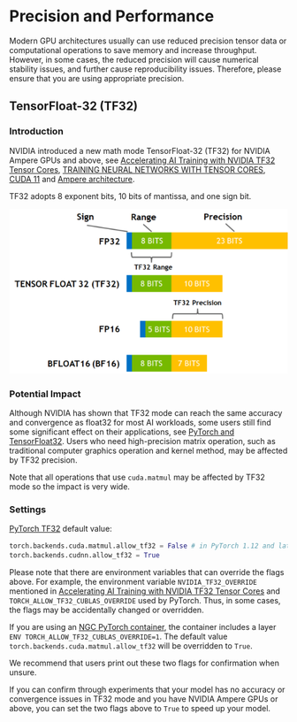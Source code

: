 # Precision and Performance

Modern GPU architectures usually can use reduced precision tensor data or computational operations to save memory and increase throughput. However, in some cases, the reduced precision will cause numerical stability issues, and further cause reproducibility issues. Therefore, please ensure that you are using appropriate precision.

<!-- Maybe adding Automatic Mixed Precision, Float16 or BFloat16 in the future-->

## TensorFloat-32 (TF32)

### Introduction

NVIDIA introduced a new math mode TensorFloat-32 (TF32) for NVIDIA Ampere GPUs and above, see [Accelerating AI Training with NVIDIA TF32 Tensor Cores](https://developer.nvidia.com/blog/accelerating-ai-training-with-tf32-tensor-cores/), [TRAINING NEURAL NETWORKS
WITH TENSOR CORES](https://nvlabs.github.io/eccv2020-mixed-precision-tutorial/files/dusan_stosic-training-neural-networks-with-tensor-cores.pdf), [CUDA 11](https://developer.nvidia.com/blog/cuda-11-features-revealed/) and [Ampere architecture](https://developer.nvidia.com/blog/nvidia-ampere-architecture-in-depth/).

TF32 adopts 8 exponent bits, 10 bits of mantissa, and one sign bit.

![Precision options used for AI training.](../images/precision_options.png)

### Potential Impact

Although NVIDIA has shown that TF32 mode can reach the same accuracy and convergence as float32 for most AI workloads, some users still find some significant effect on their applications, see [PyTorch and TensorFloat32](https://dev-discuss.pytorch.org/t/pytorch-and-tensorfloat32/504). Users who need high-precision matrix operation, such as traditional computer graphics operation and kernel method, may be affected by TF32 precision.

Note that all operations that use `cuda.matmul` may be affected
by TF32 mode so the impact is very wide.

### Settings

[PyTorch TF32](https://pytorch.org/docs/stable/notes/cuda.html#tensorfloat-32-tf32-on-ampere-devices) default value:
```python
torch.backends.cuda.matmul.allow_tf32 = False # in PyTorch 1.12 and later.
torch.backends.cudnn.allow_tf32 = True
```
Please note that there are environment variables that can override the flags above. For example, the environment variable `NVIDIA_TF32_OVERRIDE` mentioned in [Accelerating AI Training with NVIDIA TF32 Tensor Cores](https://developer.nvidia.com/blog/accelerating-ai-training-with-tf32-tensor-cores/) and `TORCH_ALLOW_TF32_CUBLAS_OVERRIDE` used by PyTorch. Thus, in some cases, the flags may be accidentally changed or overridden.

If you are using an [NGC PyTorch container](https://catalog.ngc.nvidia.com/orgs/nvidia/containers/pytorch), the container includes a layer `ENV TORCH_ALLOW_TF32_CUBLAS_OVERRIDE=1`.
The default value `torch.backends.cuda.matmul.allow_tf32` will be overridden to `True`.

We recommend that users print out these two flags for confirmation when unsure.

If you can confirm through experiments that your model has no accuracy or convergence issues in TF32 mode and you have NVIDIA Ampere GPUs or above, you can set the two flags above to `True` to speed up your model.
